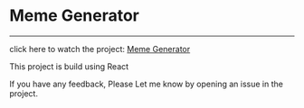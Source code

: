 # Meme Generator

---

click here to watch the project:
<a href= "https://sam-meme-generator.netlify.app" target="_blank"> Meme Generator </a>

This project is build using React

If you have any feedback, Please Let me know by opening an issue in the project.
